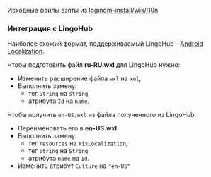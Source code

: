 Исходные файлы взяты из [loginom-install/wix/l10n](../../../../loginom-install/tree/master/wix/l10n)

### Интеграция с LingoHub

Наиболее схожий формат, поддерживаемый LingoHub - [Android Localization](https://lingohub.com/developers/resource-files/android-localization/).

Чтобы подготовить файл **ru-RU.wxl** для LingoHub нужно:

* Изменить расширение файла `wxl` на `xml`,
* Выполнить замену:
    * тег `String` на `string`,
    * атрибута `Id`  на `name`.

Чтобы получить `en-US.wxl` из файла полученного из LingoHub:

* Переименовать его в **en-US.wxl**
* Выполнить замену: 
    * тег `resources` на `WixLocalization`,
    * тег `string` на `String`
    * атрибута `name` на `Id`.
* Изменить атрибут `Culture` на `"en-US"`
